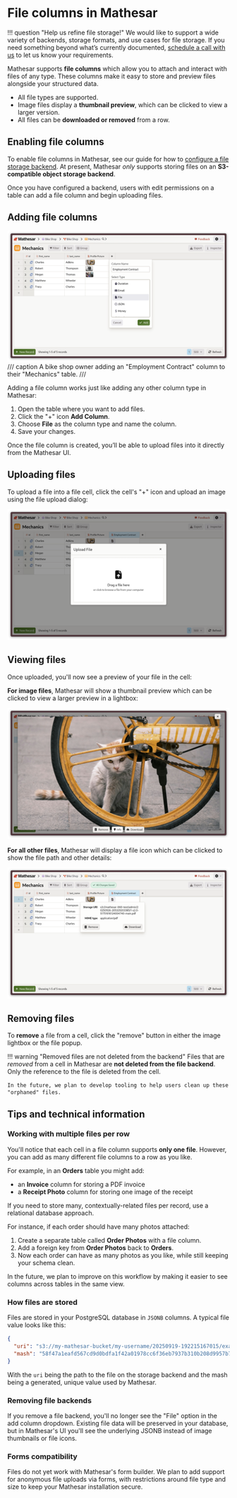 # File columns in Mathesar

!!! question "Help us refine file storage!"
    We would like to support a wide variety of backends, storage formats, and use cases for file storage. If you need something beyond what’s currently documented, [schedule a call with us](https://cal.com/mathesar/users) to let us know your requirements.

Mathesar supports **file columns** which allow you to attach and interact with files of any type. These columns make it easy to store and preview files alongside your structured data.

- All file types are supported.
- Image files display a **thumbnail preview**, which can be clicked to view a larger version.
- All files can be **downloaded or removed** from a row.

## Enabling file columns

To enable file columns in Mathesar, see our guide for how to [configure a file storage backend](../administration/file-backend-config.md). At present, Mathesar _only_ supports storing files on an **S3-compatible object storage backend**.

Once you have configured a backend, users with edit permissions on a table can add a file column and begin uploading files.

## Adding file columns

![Adding a "Employment Contract" file column to a "Mechanics" table](../assets/images/files/add-column.png)
/// caption
A bike shop owner adding an "Employment Contract" column to their "Mechanics" table.
///

Adding a file column works just like adding any other column type in Mathesar:

1. Open the table where you want to add files.
2. Click the "+" icon **Add Column**.
3. Choose **File** as the column type and name the column.
4. Save your changes.

Once the file column is created, you’ll be able to upload files into it directly from the Mathesar UI.

## Uploading files

To upload a file into a file cell, click the cell's "+" icon and upload an image using the file upload dialog:

![Mathesar's file upload dialog](../assets/images/files/upload-dialog.png)

## Viewing files

Once uploaded, you'll now see a preview of your file in the cell:

**For image files**, Mathesar will show a thumbnail preview which can be clicked to view a larger preview in a lightbox:

![alt text](../assets/images/files/image-lightbox.png)

**For all other files**, Mathesar will display a file icon which can be clicked to show the file path and other details:

![alt text](../assets/images/files/non-image-popup.png)

## Removing files

To **remove** a file from a cell, click the "remove" button in either the image lightbox or the file popup.

!!! warning "Removed files are not deleted from the backend"
    Files that are _removed_ from a cell in Mathesar are **not deleted from the file backend**. Only the reference to the file is deleted from the cell.

    In the future, we plan to develop tooling to help users clean up these "orphaned" files.

## Tips and technical information

### Working with multiple files per row

You'll notice that each cell in a file column supports **only one file**. However, you can add as many different file columns to a row as you like.

For example, in an **Orders** table you might add:

- an **Invoice** column for storing a PDF invoice
- a **Receipt Photo** column for storing one image of the receipt

If you need to store many, contextually-related files per record, use a relational database approach.

For instance, if each order should have many photos attached:

1. Create a separate table called **Order Photos** with a file column.
2. Add a foreign key from **Order Photos** back to **Orders**.
3. Now each order can have as many photos as you like, while still keeping your schema clean.

In the future, we plan to improve on this workflow by making it easier to see columns across tables in the same view.

### How files are stored

Files are stored in your PostgreSQL database in `JSONB` columns. A typical file value looks like this:

```json
{
  "uri": "s3://my-mathesar-bucket/my-username/20250919-192215167015/example.csv",
  "mash": "58f47a1eafd567cd9d0bdfa1f42a01978cc6f36eb7937b310b208d9957b7ee8b"
}
```

With the `uri` being the path to the file on the storage backend and the mash being a generated, unique value used by Mathesar.

### Removing file backends

If you remove a file backend, you'll no longer see the "File" option in the add column dropdown. Existing file data will be preserved in your database, but in Mathesar's UI you'll see the underlying JSONB instead of image thumbnails or file icons.

### Forms compatibility

Files do not yet work with Mathesar's form builder. We plan to add support for anonymous file uploads via forms, with restrictions around file type and size to keep your Mathesar installation secure.
